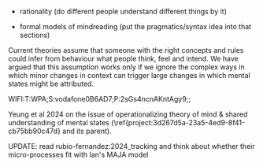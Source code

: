 - rationality (do different people understand different things by it)

- formal models of mindreading (put the pragmatics/syntax idea into that sections)



Current theories assume that someone with the right concepts and rules could infer from behaviour what people think, feel and intend. We have argued that this assumption works only if we ignore the complex ways in which minor changes in context can trigger large changes in which mental states might be attributed.  


WIFI:T:WPA;S:vodafone0B6AD7;P:2sGs4ncnAKntAgy9;;


Yeung et al 2024 on the issue of operationalizing theory of mind & shared understanding of mental states (\ref{project:3d267d5a-23a5-4ed9-8f41-cb75bb90c47d} and its parent).

UPDATE: read rubio-fernandez:2024_tracking and think about whether their micro-processes fit with Ian's MAJA model